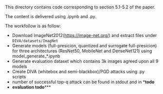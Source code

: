 This directory contains code corresponding to section 5.1-5.2 of the paper.

The content is delivered using .ipynb and .py.

The workfollow is as follow:
- Download ImageNet2012(https://image-net.org/) and extract files under ``DIVA/datasets/ImagNet``
- Generate models (full-presicion, quantized and surrogate full-presicion) for three architectures (ResNet50, MobileNet and DenseNet121) using model_generate_*.ipynb
- Generate evaluation dataset which contains 3k images agreed upon all 9 models
- Create DIVA (whitebox and semi-blackbox)/PGD attacks using .py scripts
- number of successful top-q attack can be found in stdout and in *******todo******
- ******evaluation todo*********   

